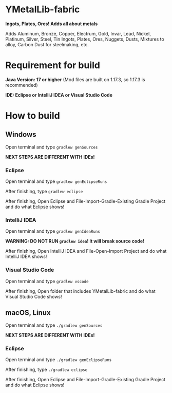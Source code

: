 # YMetalLib-fabric
**Ingots, Plates, Ores! Adds all about metals**

Adds Aluminum, Bronze, Copper, Electrum, Gold, Invar, Lead, Nickel, Platinum, Silver, Steel, Tin Ingots, Plates, Ores, Nuggets, Dusts, Mixtures to alloy, Carbon Dust for steelmaking, etc.

# Requirement for build
**Java Version: 17 or higher** (Mod files are built on 1.17.3, so 1.17.3 is recommended)

**IDE: Eclipse or IntelliJ IDEA or Visual Studio Code**

# How to build

## Windows
Open terminal and type ``gradlew genSources``

**NEXT STEPS ARE DIFFERENT WITH IDEs!**

### Eclipse
Open terminal and type ``gradlew genEclipseRuns``

After finishing, type ``gradlew eclipse``

After finishing, Open Eclipse and File-Import-Gradle-Existing Gradle Project and do what Eclipse shows!

### IntelliJ IDEA
Open terminal and type ``gradlew genIdeaRuns``

**WARNING: DO NOT RUN ``gradlew idea``! It will break source code!**

After finishing, Open IntelliJ IDEA and File-Open-Import Project and do what IntelliJ IDEA shows!

### Visual Studio Code
Open terminal and type ``gradlew vscode``

After finishing, Open folder that includes YMetalLib-fabric and do what Visual Studio Code shows!

## macOS, Linux
Open terminal and type ``./gradlew genSources``

**NEXT STEPS ARE DIFFERENT WITH IDEs!**

### Eclipse
Open terminal and type ``./gradlew genEclipseRuns``

After finishing, type ``./gradlew eclipse``

After finishing, Open Eclipse and File-Import-Gradle-Existing Gradle Project and do what Eclipse shows!
